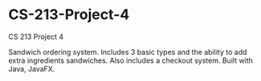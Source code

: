 # CS-213-Project-4
CS 213 Project 4

Sandwich ordering system. Includes 3 basic types and the ability to add extra ingredients sandwiches. Also includes a checkout system. Built with Java, JavaFX.
